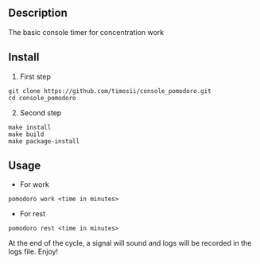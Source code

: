 ## Description
The basic console timer for concentration work
## Install
1. First step
```
git clone https://github.com/timosii/console_pomodoro.git
cd console_pomodoro
```
2. Second step
```
make install
make build
make package-install
```
## Usage
- For work
```
pomodoro work <time in minutes>
```
- For rest
```
pomodoro rest <time in minutes>
```
At the end of the cycle, a signal will sound and logs will be recorded in the logs file.
Enjoy!
